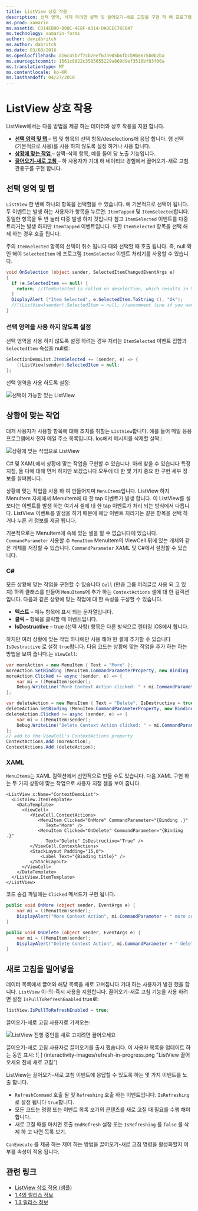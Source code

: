 ```yaml
---
title: ListView 상호 작용
description: 선택 영역, 삭제 하려면 살짝 및 끌어오기-새로 고침을 구현 하 여 프로그램 ListView에 대화형 작업을 추가 합니다.
ms.prod: xamarin
ms.assetid: CD14EB90-B08C-4E8F-A314-DA0EEC76E647
ms.technology: xamarin-forms
author: davidbritch
ms.author: dabritch
ms.date: 03/08/2016
ms.openlocfilehash: d16c45b7f7cb7eef67a905b6fbcb9b8675b0b2ba
ms.sourcegitcommit: 1561c8022c3585655229a869d9ef3510bf83f00a
ms.translationtype: MT
ms.contentlocale: ko-KR
ms.lasthandoff: 04/27/2018
---
```

# <a name="listview-interactivity"></a>ListView 상호 작용

ListView에서는 다음 방법을 제공 하는 데이터와 상호 작용을 지원 합니다.

- [**선택 영역 및 탭** ](#selectiontaps) &ndash; 탭 및 항목의 선택 항목/deselections에 응답 합니다. 행 선택 (기본적으로 사용)를 사용 하지 않도록 설정 하거나 사용 합니다.
- [**상황에 맞는 작업** ](#Context_Actions) &ndash; 살짝-삭제 항목, 예를 들어 당 노출 기능입니다.
- [**끌어오기-새로 고침** ](#Pull_to_Refresh) &ndash; 하 사용자가 기대 하 네이티브 경험에서 끌어오기-새로 고침 관용구를 구현 합니다.

<a name="selectiontaps" />

## <a name="selection--taps"></a>선택 영역 및 탭
`ListView` 한 번에 하나의 항목을 선택할을 수 있습니다. 에 기본적으로 선택이 됩니다. 두 이벤트는 발생 하는 사용자가 항목을 누르면: `ItemTapped` 및 `ItemSelected`합니다. 동일한 항목을 두 번 눌러 다중 발생 하지 것입니다 참고 `ItemSelected` 이벤트를 다중 트리거는 발생 하지만 `ItemTapped` 이벤트입니다. 또한 `ItemSelected` 항목을 선택 해제 하는 경우 호출 됩니다.

주의 `ItemSelected` 항목의 선택이 취소 됩니다 때와 선택할 때 호출 됩니다. 즉, null 확인 해야 `SelectedItem` 에 프로그램 `ItemSelected` 이벤트 처리기를 사용할 수 있습니다.

```csharp
void OnSelection (object sender, SelectedItemChangedEventArgs e)
{
  if (e.SelectedItem == null) {
    return; //ItemSelected is called on deselection, which results in SelectedItem being set to null
  }
  DisplayAlert ("Item Selected", e.SelectedItem.ToString (), "Ok");
  //((ListView)sender).SelectedItem = null; //uncomment line if you want to disable the visual selection state.
}
```

### <a name="disabling-selection"></a>선택 영역을 사용 하지 않도록 설정

선택 영역을 사용 하지 않도록 설정 하려는 경우 처리는 `ItemSelected` 이벤트 집합과 `SelectedItem` 속성을 null로:

```csharp
SelectionDemoList.ItemSelected += (sender, e) => {
    ((ListView)sender).SelectedItem = null;
};
```

선택 영역을 사용 하도록 설정:

![](interactivity-images/selection-default.png "선택이 가능한 있는 ListView")

<a name="Context_Actions" />

## <a name="context-actions"></a>상황에 맞는 작업
대개 사용자가 사용할 항목에 대해 조치를 취할는 `ListView`합니다. 예를 들어 메일 응용 프로그램에서 전자 메일 주소 목록입니다. Ios에서 메시지를 삭제할 살짝::

![](interactivity-images/context-default.png "상황에 맞는 작업으로 ListView")

C# 및 XAML에서 상황에 맞는 작업을 구현할 수 있습니다. 아래 찾을 수 있습니다 특정 지침, 둘 다에 대해 먼저 하지만 보겠습니다 모두에 대 한 몇 가지 중요 한 구현 세부 정보를 살펴봅니다.

상황에 맞는 작업을 사용 하 여 만들어지며 `MenuItem`s입니다. ListView 하지 MenuItem 자체에서 Menuitem에 대 한 tap 이벤트가 발생 합니다. 이 ListView를 셀 보다는 이벤트를 발생 하는 여기서 셀에 대 한 tap 이벤트가 처리 되는 방식에서 다릅니다. ListView 이벤트를 발생을 하기 때문에 해당 이벤트 처리기는 같은 항목을 선택 하거나 누른 키 정보를 제공 됩니다.

기본적으로는 MenuItem에 속해 있는 셀을 알 수 없습니다에 있습니다. `CommandParameter` 사용할 수 `MenuItem` MenuItem의 ViewCell 뒤에 있는 개체와 같은 개체를 저장할 수 있습니다. `CommandParameter` XAML 및 C#에서 설정할 수 있습니다.

### <a name="c"></a>C#  

모든 상황에 맞는 작업을 구현할 수 있습니다 `Cell` (만큼 그룹 머리글로 사용 되 고 있지) 하위 클래스를 만들어 `MenuItem`s에 추가 하는 `ContextActions` 셀에 대 한 컬렉션입니다. 다음과 같은 상황에 맞는 작업에 대 한 속성을 구성할 수 있습니다.

* **텍스트** &ndash; 메뉴 항목에 표시 되는 문자열입니다.
* **클릭** &ndash; 항목을 클릭할 때 이벤트입니다.
* **IsDestructive** &ndash; true (선택 사항) 항목은 다른 방식으로 렌더링 iOS에서 합니다.

하지만 여러 상황에 맞는 작업 하나에만 사용 해야 한 셀에 추가할 수 있습니다 `IsDestructive` 로 설정 `true`합니다. 다음 코드는 상황에 맞는 작업을 추가 하는 하는 방법을 보여 줍니다.는 `ViewCell`:

```csharp
var moreAction = new MenuItem { Text = "More" };
moreAction.SetBinding (MenuItem.CommandParameterProperty, new Binding ("."));
moreAction.Clicked += async (sender, e) => {
    var mi = ((MenuItem)sender);
    Debug.WriteLine("More Context Action clicked: " + mi.CommandParameter);
};

var deleteAction = new MenuItem { Text = "Delete", IsDestructive = true }; // red background
deleteAction.SetBinding (MenuItem.CommandParameterProperty, new Binding ("."));
deleteAction.Clicked += async (sender, e) => {
    var mi = ((MenuItem)sender);
    Debug.WriteLine("Delete Context Action clicked: " + mi.CommandParameter);
};
// add to the ViewCell's ContextActions property
ContextActions.Add (moreAction);
ContextActions.Add (deleteAction);
```

### <a name="xaml"></a>XAML

`MenuItem`s는 XAML 컬렉션에서 선언적으로 만들 수도 있습니다. 다음 XAML 구현 하는 두 가지 상황에 맞는 작업으로 사용자 지정 셀을 보여 줍니다.

```xaml
<ListView x:Name="ContextDemoList">
  <ListView.ItemTemplate>
    <DataTemplate>
      <ViewCell>
         <ViewCell.ContextActions>
            <MenuItem Clicked="OnMore" CommandParameter="{Binding .}"
               Text="More" />
            <MenuItem Clicked="OnDelete" CommandParameter="{Binding .}"
               Text="Delete" IsDestructive="True" />
         </ViewCell.ContextActions>
         <StackLayout Padding="15,0">
             <Label Text="{Binding title}" />
         </StackLayout>
      </ViewCell>
    </DataTemplate>
  </ListView.ItemTemplate>
</ListView>
```

코드 숨김 파일에는 `Clicked` 메서드가 구현 됩니다.

```csharp
public void OnMore (object sender, EventArgs e) {
    var mi = ((MenuItem)sender);
    DisplayAlert("More Context Action", mi.CommandParameter + " more context action", "OK");
}

public void OnDelete (object sender, EventArgs e) {
    var mi = ((MenuItem)sender);
    DisplayAlert("Delete Context Action", mi.CommandParameter + " delete context action", "OK");
}
```

<a name="Pull_to_Refresh" />

## <a name="pull-to-refresh"></a>새로 고침을 밀어넣을
데이터 목록에서 끌어와 해당 목록을 새로 고쳐집니다 기대 하는 사용자가 발견 했을 합니다. `ListView` 이-의-즉시 사용을 지원합니다. 끌어오기-새로 고침 기능을 사용 하려면 설정 `IsPullToRefreshEnabled` true로:

```csharp
listView.IsPullToRefreshEnabled = true;
```

끌어오기-새로 고침 사용자로 가져오는:

![](interactivity-images/refresh-start.png "ListView 진행 중인를 새로 고치려면 끌어오세요")

끌어오기-새로 고침 사용자로 끌어오기를 출시 했습니다. 이 사용자 목록을 업데이트 하는 동안 표시: ![ ] (interactivity-images/refresh-in-progress.png "ListView 끌어오세요 전체 새로 고침")

ListView는 끌어오기-새로 고침 이벤트에 응답할 수 있도록 하는 몇 가지 이벤트를 노출 합니다.

-  `RefreshCommand` 호출 될 및 `Refreshing` 호출 하는 이벤트입니다. `IsRefreshing` 로 설정 됩니다 `true`합니다.
-  모든 코드는 명령 또는 이벤트 목록 보기의 콘텐츠를 새로 고칠 때 필요를 수행 해야 합니다.
-  새로 고칠 때를 마치면 호출 `EndRefresh` 설정 또는 `IsRefreshing` 를 `false` 를 삭제 하 고 나면 목록 보기.

`CanExecute` 를 제공 하는 제어 하는 방법을 끌어오기-새로 고침 명령을 활성화할지 여부를 속성이 적용 됩니다.



## <a name="related-links"></a>관련 링크

- [ListView 상호 작용 (샘플)](https://developer.xamarin.com/samples/xamarin-forms/UserInterface/ListView/interactivity)
- [1.4의 릴리스 정보](http://forums.xamarin.com/discussion/35451/xamarin-forms-1-4-0-released/)
- [1.3 릴리스 정보](http://forums.xamarin.com/discussion/29934/xamarin-forms-1-3-0-released/)
